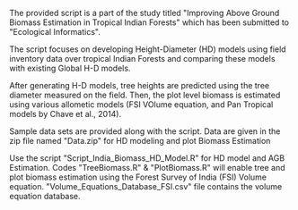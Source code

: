 The provided script is a part of the study titled "Improving Above Ground Biomass Estimation in Tropical Indian Forests" which has been submitted to "Ecological Informatics".

The script focuses on developing Height-Diameter (HD) models using field inventory data over tropical Indian Forests and comparing these models with existing Global H-D models.

After generating H-D models, tree heights are predicted using the tree diameter measured on the field. Then, the plot level biomass is estimated using various allometic models (FSI VOlume equation, and Pan Tropical models by Chave et al., 2014). 

Sample data sets are provided along with the script. Data are given in the zip file named "Data.zip" for HD modeling and plot Biomass Estimation

Use the script "Script_India_Biomass_HD_Model.R" for HD model and AGB Estimation. Codes "TreeBiomass.R" & "PlotBiomass.R"  will enable tree and plot biomass estimation using the Forest Survey of India (FSI) Volume equation. "Volume_Equations_Database_FSI.csv" file contains the volume equation database.
